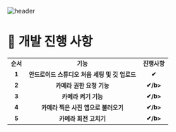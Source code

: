 ![header](https://capsule-render.vercel.app/api?type=waving&color=timeAuto&height=300&section=header&text=AI%20Develop%&fontSize=50&animation=twinkling)

# 📱 개발 진행 사항

<table>
  <tr>
    <td align="center"><sub><b>순서</b></td>
    <td align="center"><sub><b>기능</b></td>
    <td align="center"><sub><b>진행사항</b></td>  
  </tr>
  
  <tr>
    <td align="center"><sub><b>1</b></td>
    <td align="center"><sub><b>안드로이드 스튜디오 처음 세팅 및 깃 업로드 </b></td>
    <td align="center"><sub><b>✔</b></td>
  </tr>
  
  <tr>
    <td align="center"><sub><b>2</b></td>
    <td align="center"><sub><b>카메라 권한 요청 기능</b></td>
    <td align="center"><sub><b>✔/b></td>
  </tr>
      
  <tr>
    <td align="center"><sub><b>3</b></td>
    <td align="center"><sub><b>카메라 켜기 기능</b></td>
    <td align="center"><sub><b>✔/b></td>
  </tr>
      
  <tr>
    <td align="center"><sub><b>4</b></td>
    <td align="center"><sub><b>카메라 찍은 사진 앱으로 불러오기</b></td>  
    <td align="center"><sub><b>✔/b></td>  
  </tr>
      
  <tr>
    <td align="center"><sub><b>5</b></td>
    <td align="center"><sub><b>카메라 회전 고치기</b></td>  
    <td align="center"><sub><b>✔/b></td>  
  </tr>    
      
</table>

</br>
